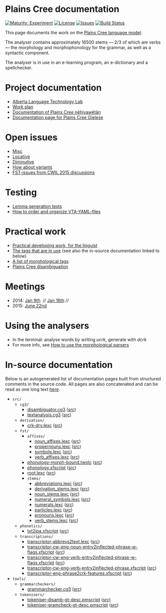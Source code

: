 # Plains Cree documentation

[![Maturity: Experiment](https://img.shields.io/badge/Maturity-Experiment-black.svg)](https://giellalt.github.io/MaturityClassification.html)
[![License](https://img.shields.io/github/license/giellalt/lang-crk)](https://github.com/giellalt/lang-crk/blob/main/LICENSE)
[![Issues](https://img.shields.io/github/issues/giellalt/lang-crk)](https://github.com/giellalt/lang-crk/issues)
[![Build Status](https://divvun-tc.thetc.se/api/github/v1/repository/giellalt/lang-crk/main/badge.svg)](https://github.com/giellalt/lang-crk/actions)

This page documents the work on the [Plains Cree language model](http://github.com/giellalt-crk). 

The analyser contains approximately 16500 stems — 2/3 of which are verbs —
the morphology and morphophonology for the grammar, as well
as a syntactic component.

The analyser is in use in an e-learning program, an e-dictionary
and a spellchecker.

# Project documentation

* [Alberta Language Technology Lab](http://altlab.artsrn.ualberta.ca/)
* [Work plan](WorkPlan.md)
* [Documentation of Plains Cree nêhiyawêtân](http://giellatekno.uit.no/ped/crkdoc/oahpa/crk-oahpa.html)
* [Documentation page for Plains Cree Gïelese](http://giellatekno.uit.no/ped/crkdoc/gielese/crk-gielese.html)

# Open issues
* [Misc](Notes.md)
* [Locative](locative.md)
* [Diminutive](diminutive.md)
* [How about variants](variation.md)
* [FST-issues from CWIL 2015 discussions](cwil2015_fst_notes.md)

# Testing
* [Lemma generation tests](LemmaGenerationTests.md)
* [How to order and organize VTA-YAML-files](VTA-YAML.md)

# Practical work
* [Practical developing work, for the linguist](developingwork.md)
* [The tags that are in use](https://github.com/giellalt/lang-crk/blob/main/src/fst/root.lexc) (see also the in-source documentation linked to below)
* [A list of morphological tags](/lang/common/MorphologicalTags.html)
* [Plains Cree disambiguation](PlainsCreeDisambiguation.md)

# Meetings

- 2014: [Jan 9th](meetings/140110.md)  // [Jan 16th](meetings/140116.md) //
- 2015: [June 22nd](meetings/150622.md)

# Using the analysers

* In the terminal: analyse words by writing *ucrk*, generate with *dcrk*
* For more info, see [How to use the morphological parsers](/tools/docu-sme-manual.html)

# In-source documentation

Below is an autogenerated list of documentation pages built from structured comments in the source code. All pages are also concatenated and can be read as one long text [here](crk.md).

* `src/`
    * `cg3/`
        * [disambiguator.cg3](src-cg3-disambiguator.cg3.html) ([src](https://github.com/giellalt/lang-crk/blob/main/src/cg3/disambiguator.cg3))
        * [textanalysis.cg3](src-cg3-textanalysis.cg3.html) ([src](https://github.com/giellalt/lang-crk/blob/main/src/cg3/textanalysis.cg3))
    * `derivation/`
        * [crk-drv.lexc](src-derivation-crk-drv.lexc.html) ([src](https://github.com/giellalt/lang-crk/blob/main/src/derivation/crk-drv.lexc))
    * `fst/`
        * `affixes/`
            * [noun_affixes.lexc](src-fst-affixes-noun_affixes.lexc.html) ([src](https://github.com/giellalt/lang-crk/blob/main/src/fst/affixes/noun_affixes.lexc))
            * [propernouns.lexc](src-fst-affixes-propernouns.lexc.html) ([src](https://github.com/giellalt/lang-crk/blob/main/src/fst/affixes/propernouns.lexc))
            * [symbols.lexc](src-fst-affixes-symbols.lexc.html) ([src](https://github.com/giellalt/lang-crk/blob/main/src/fst/affixes/symbols.lexc))
            * [verb_affixes.lexc](src-fst-affixes-verb_affixes.lexc.html) ([src](https://github.com/giellalt/lang-crk/blob/main/src/fst/affixes/verb_affixes.lexc))
        * [phonology-morph-bound.twolc](src-fst-phonology-morph-bound.twolc.html) ([src](https://github.com/giellalt/lang-crk/blob/main/src/fst/phonology-morph-bound.twolc))
        * [phonology.xfscript](src-fst-phonology.xfscript.html) ([src](https://github.com/giellalt/lang-crk/blob/main/src/fst/phonology.xfscript))
        * [root.lexc](src-fst-root.lexc.html) ([src](https://github.com/giellalt/lang-crk/blob/main/src/fst/root.lexc))
        * `stems/`
            * [abbreviations.lexc](src-fst-stems-abbreviations.lexc.html) ([src](https://github.com/giellalt/lang-crk/blob/main/src/fst/stems/abbreviations.lexc))
            * [derivation_stems.lexc](src-fst-stems-derivation_stems.lexc.html) ([src](https://github.com/giellalt/lang-crk/blob/main/src/fst/stems/derivation_stems.lexc))
            * [noun_stems.lexc](src-fst-stems-noun_stems.lexc.html) ([src](https://github.com/giellalt/lang-crk/blob/main/src/fst/stems/noun_stems.lexc))
            * [numeral_symbols.lexc](src-fst-stems-numeral_symbols.lexc.html) ([src](https://github.com/giellalt/lang-crk/blob/main/src/fst/stems/numeral_symbols.lexc))
            * [numerals.lexc](src-fst-stems-numerals.lexc.html) ([src](https://github.com/giellalt/lang-crk/blob/main/src/fst/stems/numerals.lexc))
            * [particles.lexc](src-fst-stems-particles.lexc.html) ([src](https://github.com/giellalt/lang-crk/blob/main/src/fst/stems/particles.lexc))
            * [pronouns.lexc](src-fst-stems-pronouns.lexc.html) ([src](https://github.com/giellalt/lang-crk/blob/main/src/fst/stems/pronouns.lexc))
            * [verb_stems.lexc](src-fst-stems-verb_stems.lexc.html) ([src](https://github.com/giellalt/lang-crk/blob/main/src/fst/stems/verb_stems.lexc))
    * `phonetics/`
        * [txt2ipa.xfscript](src-phonetics-txt2ipa.xfscript.html) ([src](https://github.com/giellalt/lang-crk/blob/main/src/phonetics/txt2ipa.xfscript))
    * `transcriptions/`
        * [transcriptor-abbrevs2text.lexc](src-transcriptions-transcriptor-abbrevs2text.lexc.html) ([src](https://github.com/giellalt/lang-crk/blob/main/src/transcriptions/transcriptor-abbrevs2text.lexc))
        * [transcriptor-cw-eng-noun-entry2inflected-phrase-w-flags.xfscript](src-transcriptions-transcriptor-cw-eng-noun-entry2inflected-phrase-w-flags.xfscript.html) ([src](https://github.com/giellalt/lang-crk/blob/main/src/transcriptions/transcriptor-cw-eng-noun-entry2inflected-phrase-w-flags.xfscript))
        * [transcriptor-cw-eng-verb-entry2inflected-phrase-w-flags.xfscript](src-transcriptions-transcriptor-cw-eng-verb-entry2inflected-phrase-w-flags.xfscript.html) ([src](https://github.com/giellalt/lang-crk/blob/main/src/transcriptions/transcriptor-cw-eng-verb-entry2inflected-phrase-w-flags.xfscript))
        * [transcriptor-cw-eng-verb-entry2inflected-phrase.xfscript](src-transcriptions-transcriptor-cw-eng-verb-entry2inflected-phrase.xfscript.html) ([src](https://github.com/giellalt/lang-crk/blob/main/src/transcriptions/transcriptor-cw-eng-verb-entry2inflected-phrase.xfscript))
        * [transcriptor-eng-phrase2crk-features.xfscript](src-transcriptions-transcriptor-eng-phrase2crk-features.xfscript.html) ([src](https://github.com/giellalt/lang-crk/blob/main/src/transcriptions/transcriptor-eng-phrase2crk-features.xfscript))
* `tools/`
    * `grammarcheckers/`
        * [grammarchecker.cg3](tools-grammarcheckers-grammarchecker.cg3.html) ([src](https://github.com/giellalt/lang-crk/blob/main/tools/grammarcheckers/grammarchecker.cg3))
    * `tokenisers/`
        * [tokeniser-disamb-gt-desc.pmscript](tools-tokenisers-tokeniser-disamb-gt-desc.pmscript.html) ([src](https://github.com/giellalt/lang-crk/blob/main/tools/tokenisers/tokeniser-disamb-gt-desc.pmscript))
        * [tokeniser-gramcheck-gt-desc.pmscript](tools-tokenisers-tokeniser-gramcheck-gt-desc.pmscript.html) ([src](https://github.com/giellalt/lang-crk/blob/main/tools/tokenisers/tokeniser-gramcheck-gt-desc.pmscript))
